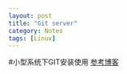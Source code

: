 ```yaml
---
layout: post
title: "Git server"
category: Notes
tags: [Linux]
---
```

#小型系统下GIT安装使用
[参考博客][1]


[1]:http://blog.prosight.me/index.php/2009/11/485

